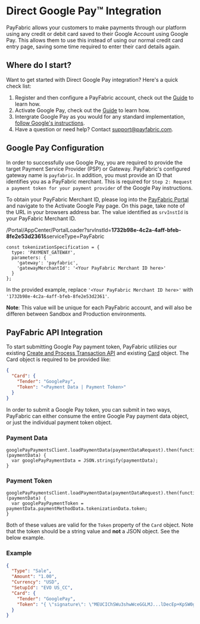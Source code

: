 # Direct Google Pay:tm: Integration
PayFabric allows your customers to make payments through our platform using any credit or debit card saved to their Google Account using Google Pay.  This allows them to use this instead of using our normal credit card entry page, saving some time required to enter their card details again.



Where do I start?
-----------------

Want to get started with Direct Google Pay integration? Here's a quick check list:

1. Register and then configure a PayFabric account, check out the [Guide](https://github.com/PayFabric/Portal/tree/master/PayFabric/Sections/Configure%20Portal.md) to learn how.
2. Activate Google Pay, check out the [Guide](https://github.com/PayFabric/Portal/blob/R17/PayFabric/Sections/APM.md#google-pay) to learn how.
3. Intergrate Google Pay as you would for any standard implementation, [follow Google's instructions](https://developers.google.com/pay/api/web/guides/setup).
4. Have a question or need help? Contact <support@payfabric.com>.


Google Pay Configuration
------------------------

In order to successfully use Google Pay, you are required to provide the target Payment Service Provider (PSP) or Gateway.  PayFabric's configured gateway name is `payfabric`.  In addition, you must provide an ID that identifies you as a PayFabric merchant.  This is required for `Step 2: Request a payment token for your payment provider` of the Google Pay instructions.

To obtain your PayFabric Merchant ID, please log into the [PayFabric Portal](https://www.payfabric.com/Portal) and navigate to the Activate Google Pay page.  On this page, take note of the URL in your browsers address bar.  The value identified as `srvInstId` is your PayFabric Merchant ID.

/Portal/AppCenter/PortalLoader?srvInstId=**1732b98e-4c2a-4aff-bfeb-8fe2e53d2361**&serviceType=PayFabric

```JS
const tokenizationSpecification = {
  type: 'PAYMENT_GATEWAY',
  parameters: {
    'gateway': 'payfabric',
    'gatewayMerchantId': '<Your PayFabric Merchant ID here>'
  }
};
```

In the provided example, replace `'<Your PayFabric Merchant ID here>'` with `'1732b98e-4c2a-4aff-bfeb-8fe2e53d2361'`.

  **Note**: This value will be unique for each PayFabric account, and will also be differen between Sandbox and Production environments.
  
PayFabric API Integration
-------------------------

To start submitting Google Pay payment token, PayFabric utilizies our existing [Create and Process Transaction API](https://github.com/PayFabric/APIs/blob/master/PayFabric/Sections/Transactions.md#create-and-process-a-transaction) and existing [Card](https://github.com/PayFabric/APIs/blob/master/PayFabric/Sections/Objects.md#card) object.  The Card object is required to be provided like:

```JSON
{
  "Card": {
    "Tender": "GooglePay",
    "Token": "<Payment Data | Payment Token>"
  }
}
```

In order to submit a Google Pay token, you can submit in two ways, PayFabric can either consume the entire Google Pay payment data object, or just the individual payment token object.

### Payment Data
```JS
googlePayPaymentsClient.loadPaymentData(paymentDataRequest).then(function (paymentData) {
  var googlePayPaymentData = JSON.stringify(paymentData);
}
```

### Payment Token
```JS
googlePayPaymentsClient.loadPaymentData(paymentDataRequest).then(function (paymentData) {
  var googlePayPaymentToken = paymentData.paymentMethodData.tokenizationData.token;
}
```

Both of these values are valid for the `Token` property of the `Card` object.
Note that the token should be a string value and **not** a JSON object.  See the below example.
  
### Example
  
  ```JSON
  {
    "Type": "Sale",
    "Amount": "1.00",
    "Currency": "USD",
    "SetupId": "EVO US_CC",
    "Card": {
      "Tender": "GooglePay",
      "Token": "{ \"signature\": \"MEUCIChSWu3shwWceGGLMJ...lDecEp+KpSW0gVXdarbE=\", \"intermediateSigningKey\": { \"signedKey\": \"{\\\"keyValue\\\":\\\"MFkwEwYHKoZIzj0...YJuyfrQBg\\\\u003d\\\\u003d\\\",\\\"keyExpiration\\\":\\\"1612040747821\\\"}\", \"signatures\": [ \"MEUCIE8/acZOJIL...SHz3uBP08=\" ] }, \"protocolVersion\": \"ECv2\", \"signedMessage\": \"{\\\"encryptedMessage\\\":\\\"JLJLXYJLB7M...FKK4Z794yMQcldgFY8unxPwaH8QRrZVC0YZ\\\",\\\"ephemeralPublicKey\\\":\\\"BLTMDROl...hVYVyJuS4\\\\u003d\\\",\\\"tag\\\":\\\"kPRhTN1dl...uX2mU\\\\u003d\\\"}\" }"
    }
  }
  ```
